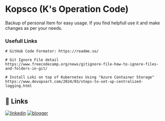 # Kopsco (K's Operation Code)
Backup of personal Item for easy usage. If you find helpfull use it and make changes as per your needs.


### Usefull Links
```
# GitHub Code Formator: https://readme.so/

# Git Ignore File detail
https://www.freecodecamp.org/news/gitignore-file-how-to-ignore-files-and-folders-in-git/

# Install Loki on top of Kubernetes Using "Azure Container Storage"
https://www.devopsart.com/2024/03/steps-to-set-up-centralized-logging.html
```


## 🔗 Links
[![linkedin](https://www.linkedin.com/in/joshi-karan/)](https://www.linkedin.com/)
[![blogger](https://www.itblizz.in)](https://blogger.com/)